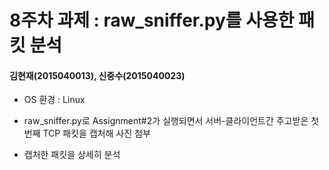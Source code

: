 8주차 과제 : raw_sniffer.py를 사용한 패킷 분석
===
#### 김현재(2015040013), 신중수(2015040023)

* OS 환경 : Linux

* raw_sniffer.py로 Assignment#2가 실행되면서 서버-클라이언트간 주고받은 첫 번째 TCP 패킷을 캡처해 사진 첨부

* 캡처한 패킷을 상세히 분석

